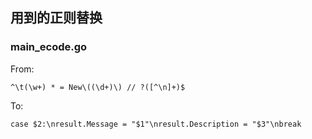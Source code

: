 ## 用到的正则替换

### main_ecode.go

From:
```
^\t(\w+) * = New\((\d+)\) // ?([^\n]+)$
```

To:
```
case $2:\nresult.Message = "$1"\nresult.Description = "$3"\nbreak
```
